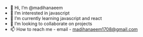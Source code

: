 - 👋 Hi, I’m @madihanaeem
- 👀 I’m interested in javascript
- 🌱 I’m currently learning javascript and react
- 💞️ I’m looking to collaborate on projects
- 📫 How to reach me - email - madihanaeem1708@gmail.com

<!---
madihanaeem/madihanaeem is a ✨ special ✨ repository because its `README.md` (this file) appears on your GitHub profile.
You can click the Preview link to take a look at your changes.
--->

